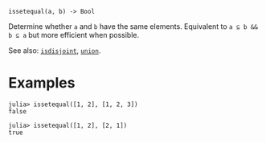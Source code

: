 ```
issetequal(a, b) -> Bool
```

Determine whether `a` and `b` have the same elements. Equivalent to `a ⊆ b && b ⊆ a` but more efficient when possible.

See also: [`isdisjoint`](@ref), [`union`](@ref).

# Examples

```jldoctest
julia> issetequal([1, 2], [1, 2, 3])
false

julia> issetequal([1, 2], [2, 1])
true
```

